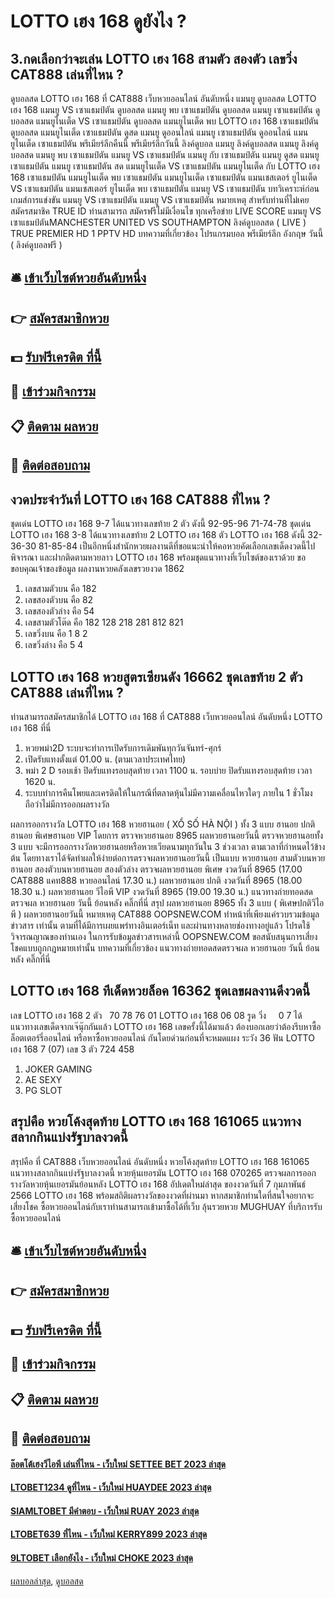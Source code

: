 # LOTTO เฮง 168 ดูยังไง ?
## 3.กดเลือกว่าจะเล่น LOTTO เฮง 168 สามตัว สองตัว เลขวิ่ง CAT888 เล่นที่ไหน ?
ดูบอลสด LOTTO เฮง 168 ที่ CAT888 เว็บหวยออนไลน์ อันดับหนึ่ง แมนยู ดูบอลสด LOTTO เฮง 168 แมนยู VS เซาแธมป์ตัน ดูบอลสด แมนยู พบ เซาแธมป์ตัน ดูบอลสด แมนยู เซาแธมป์ตัน ดูบอลสด แมนยูไนเต็ด VS เซาแธมป์ตัน ดูบอลสด แมนยูไนเต็ด พบ LOTTO เฮง 168 เซาแธมป์ตัน ดูบอลสด แมนยูไนเต็ด เซาแธมป์ตัน ดูสด แมนยู ดูออนไลน์ แมนยู เซาแธมป์ตัน ดูออนไลน์ แมนยูไนเต็ด เซาแธมป์ตัน พรีเมียร์ลีกคืนนี้ พรีเมียร์ลีกวันนี้ ลิงค์ดูบอล แมนยู ลิงค์ดูบอลสด แมนยู ลิงค์ดูบอลสด แมนยู พบ เซาแธมป์ตัน แมนยู VS เซาแธมป์ตัน แมนยู กับ เซาแธมป์ตัน แมนยู ดูสด แมนยู เซาแธมป์ตัน แมนยู เซาแธมป์ตัน สด แมนยูไนเต็ด VS เซาแธมป์ตัน แมนยูไนเต็ด กับ LOTTO เฮง 168 เซาแธมป์ตัน แมนยูไนเต็ด พบ เซาแธมป์ตัน แมนยูไนเต็ด เซาแธมป์ตัน แมนเชสเตอร์ ยูไนเต็ด VS เซาแธมป์ตัน แมนเชสเตอร์ ยูไนเต็ด พบ เซาแธมป์ตัน
แมนยู VS เซาแธมป์ตัน
บทวิเคราะห์ก่อนเกมส์การแข่งขัน แมนยู VS เซาแธมป์ตัน
แมนยู VS เซาแธมป์ตัน
หมายเหตุ สำหรับท่านที่ไม่เคยสมัครสมาชิค TRUE ID ท่านสามารถ สมัครฟรีไม่มีเงื่อนไข ทุกเครือข่าย
LIVE SCORE แมนยู VS เซาแธมป์ตันMANCHESTER UNITED VS SOUTHAMPTON
ลิงค์ดูบอลสด ( LIVE )
 TRUE PREMIER HD 1 
 PPTV HD 
บทความที่เกี่ยวข้อง
โปรแกรมบอล พรีเมียร์ลีก อังกฤษ วันนี้ ( ลิงค์ดูบอลฟรี )

## 🛎 [เข้าเว็บไซต์หวยอันดับหนึ่ง](https://bit.ly/3BG5bNw)
## 👉 [สมัครสมาชิกหวย](https://bit.ly/3BG5bNw)
## 💵 [รับฟรีเครดิต ที่นี้](https://bit.ly/3C3mvgS)
## 👑 [เข้าร่วมกิจกรรม](https://bit.ly/3C3mvgS)
## 📋 [ติดตาม ผลหวย](https://bit.ly/3C3mvgS)
## 📱 [ติดต่อสอบถาม](https://bit.ly/3C3mvgS)

## งวดประจำวันที่ LOTTO เฮง 168 CAT888 ที่ไหน ?
ชุดเด่น LOTTO เฮง 168 9-7 ได้แนวทางเลขท้าย 2 ตัว ดังนี้
92-95-96
71-74-78
ชุดเด่น LOTTO เฮง 168 3-8 ได้แนวทางเลขท้าย 2 LOTTO เฮง 168 ตัว LOTTO เฮง 168 ดังนี้
32-36-30
81-85-84
เป็นอีกหนึ่งสำนักหวยผลงานดีที่ขอแนะนำให้คอหวยคัดเลือกเลขเด็ดงวดนี้ไปพิจารณา และฝากติดตามหวยลาว LOTTO เฮง 168 พร้อมชุดแนวทางที่เว็บไซต์ของเราด้วย
ขอขอบคุณเจ้าของข้อมูล
ผลงานหวยคลังเลขรวยงวด 1862

1. เลขสามตัวบน คือ 182
2. เลขสองตัวบน คือ 82
3. เลขสองตัวล่าง คือ 54
4. เลขสามตัวโต๊ด คือ 182 128 218 281 812 821
5. เลขวิ่งบน คือ 1 8 2
6. เลขวิ่งล่าง คือ 5 4

## LOTTO เฮง 168 หวยสูตรเซียนดัง 16662 ชุดเลขท้าย 2 ตัว CAT888 เล่นที่ไหน ?
ท่านสามารถสมัครสมาชิกได้ LOTTO เฮง 168 ที่ CAT888 เว็บหวยออนไลน์ อันดับหนึ่ง LOTTO เฮง 168 ที่นี่
1. หวยพม่า2D ระบบจะทำการเปิดรับการเดิมพันทุกวันจันทร์-ศุกร์
2. เปิดรับแทงตั้งแต่ 01.00 น. (ตามเวลาประเทศไทย)
3. พม่า 2 D รอบเช้า ปิดรับแทงรอบสุดท้าย เวลา 1100 น. รอบบ่าย ปิดรับแทงรอบสุดท้าย เวลา 1620 น.
4. ระบบทำการคืนโพยและเครดิตให้ในกรณีที่ตลาดหุ้นไม่มีความเคลื่อนไหวใดๆ ภายใน 1 ชั่วโมง ถือว่าไม่มีการออกผลรางวัล

ผลการออกรางวัล LOTTO เฮง 168 หวยฮานอย ( XỔ SỐ HÀ NỘI ) ทั้ง 3 แบบ ฮานอย ปกติฮานอย พิเศษฮานอย VIP
โดยการ ตรวจหวยฮานอย 8965 ผลหวยฮานอยวันนี้ ตรวจหวยฮานอยทั้ง 3 แบบ จะมีการออกรางวัลหวยฮานอยหรือหวยเวียดนามทุกวันใน 3 ช่วงเวลา ตามเวลาที่กำหนดไว้ข้างต้น โดยทางเราได้จัดทำผลให้ง่ายต่อการตรวจผลหวยฮานอยวันนี้ เป็นแบบ หวยฮานอย สามตัวบนหวยฮานอย สองตัวบนหวยฮานอย สองตัวล่าง
ตรวจผลหวยฮานอย พิเศษ งวดวันที่ 8965 (17.00 CAT888 แคท888 หวยออนไลน์ 17.30 น.)
ผลหวยฮานอย ปกติ งวดวันที่ 8965 (18.00 18.30 น.)
ผลหวยฮานอย วีไอพี VIP งวดวันที่ 8965 (19.00 19.30 น.)
 แนวทางถ่ายทอดสดตรวจผล หวยฮานอย วันนี้ ย้อนหลัง คลิ๊กที่นี่ 
สรุป ผลหวยฮานอย 8965 ทั้ง 3 แบบ ( พิเศษปกติวีไอพี ) ผลหวยฮานอยวันนี้
หมายเหตุ CAT888 OOPSNEW.COM ทำหน้าที่เพียงแค่รวบรวมข้อมูล ข่าวสาร เท่านั้น ตามที่ได้มีการเผยแพร่ทางอินเตอร์เน็ท และผ่านทางหลายช่องทางอยู่แล้ว โปรดใช้วิจารณญาณของท่านเอง ในการรับข้อมูลข่าวสารเหล่านี้ OOPSNEW.COM ขอสนับสนุนการเสี่ยงโชคแบบถูกกฎหมายเท่านั้น
บทความที่เกี่ยวข้อง
แนวทางถ่ายทอดสดตรวจผล หวยฮานอย วันนี้ ย้อนหลัง คลิ๊กที่นี่

## LOTTO เฮง 168 ทีเด็ดหวยล็อค 16362 ชุดเลขผลงานดีงวดนี้
เลข LOTTO เฮง 168 2 ตัว   70 78 76 01 LOTTO เฮง 168 06 08
รูด วิ่ง     0 7
ได้แนวทางเลขเด็ดจากเจ๊นุ๊กกันแล้ว LOTTO เฮง 168 เลขครั้งนี้ได้มาแล้ว ต้องบอกเลยว่าต้องรีบหาซื้อล็อตเตอร์รี่ออนไลน์ หรือหาซื้อหวยออนไลน์ กันโดยด่วนก่อนที่จะหมดแผง
ระวัง 36
ฟัน LOTTO เฮง 168 7 (07)
เลข 3 ตัว 724 458
1. JOKER GAMING
2. AE SEXY
3. PG SLOT

## สรุปคือ หวยโค้งสุดท้าย LOTTO เฮง 168 161065 แนวทางสลากกินแบ่งรัฐบาลงวดนี้
สรุปคือ ที่ CAT888 เว็บหวยออนไลน์ อันดับหนึ่ง หวยโค้งสุดท้าย LOTTO เฮง 168 161065 แนวทางสลากกินแบ่งรัฐบาลงวดนี้ หวยหุ้นเยอรมัน LOTTO เฮง 168 070265 ตรวจผลการออกรางวัลหวยหุ้นเยอรมันย้อนหลัง LOTTO เฮง 168 อัปเดตใหม่ล่าสุด ของงวดวันที่ 7 กุมภาพันธ์ 2566 LOTTO เฮง 168 พร้อมสถิติผลรางวัลของงวดที่ผ่านมา หากสมาชิกท่านใดที่สนใจอยากจะเสี่ยงโชค ซื้อหวยออนไลน์กับเราท่านสามารถเข้ามาซื้อได้ที่เว็บ ลุ้นรวยหวย MUGHUAY ที่บริการรับซื้อหวยออนไลน์

## 🛎 [เข้าเว็บไซต์หวยอันดับหนึ่ง](https://bit.ly/3BG5bNw)
## 👉 [สมัครสมาชิกหวย](https://bit.ly/3BG5bNw)
## 💵 [รับฟรีเครดิต ที่นี้](https://bit.ly/3C3mvgS)
## 👑 [เข้าร่วมกิจกรรม](https://bit.ly/3C3mvgS)
## 📋 [ติดตาม ผลหวย](https://bit.ly/3C3mvgS)
## 📱 [ติดต่อสอบถาม](https://bit.ly/3C3mvgS)

#### [ล๊อตโต้เฮงวีไอพี เล่นที่ไหน - เว็บใหม่ SETTEE BET 2023 ล่าสุด](https://atom.io/themes/ล๊อตโต้เฮงวีไอพี%20เล่นที่ไหน%20-%20เว็บใหม่%20settee%20bet%202023%20ล่าสุด)
#### [LTOBET1234 ดูที่ไหน - เว็บใหม่ HUAYDEE 2023 ล่าสุด](https://atom.io/themes/ltobet1234%20ดูที่ไหน%20-%20เว็บใหม่%20huaydee%202023%20ล่าสุด)
#### [SIAMLTOBET มีคำตอบ - เว็บใหม่ RUAY 2023 ล่าสุด](https://atom.io/themes/siamltobet%20มีคำตอบ%20-%20เว็บใหม่%20ruay%202023%20ล่าสุด)
#### [LTOBET639 ที่ไหน - เว็บใหม่ KERRY899 2023 ล่าสุด](https://atom.io/themes/ltobet639%20ที่ไหน%20-%20เว็บใหม่%20kerry899%202023%20ล่าสุด)
#### [9LTOBET เลือกยังไง - เว็บใหม่ CHOKE 2023 ล่าสุด](https://atom.io/themes/9ltobet%20เลือกยังไง%20-%20เว็บใหม่%20choke%202023%20ล่าสุด)

[ผลบอลล่าสุด](https://siamsport.tv "ผลบอลล่าสุด"), [ดูบอลสด](https://siamsport.tv/ดูบอลสด "ดูบอลสด")